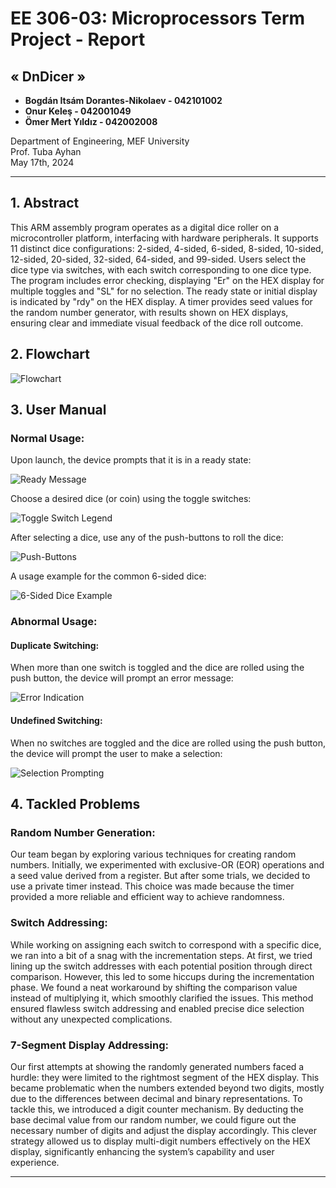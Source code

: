 # EE 306-03: Microprocessors Term Project - Report

## « DnDicer »
- **Bogdán Itsám Dorantes-Nikolaev - 042101002**
- **Onur Keleş - 042001049**
- **Ömer Mert Yıldız - 042002008**

Department of Engineering, MEF University  
Prof. Tuba Ayhan  
May 17th, 2024

---

## 1. Abstract

This ARM assembly program operates as a digital dice roller on a microcontroller platform, interfacing with hardware peripherals. It supports 11 distinct dice configurations: 2-sided, 4-sided, 6-sided, 8-sided, 10-sided, 12-sided, 20-sided, 32-sided, 64-sided, and 99-sided. Users select the dice type via switches, with each switch corresponding to one dice type. The program includes error checking, displaying "Er" on the HEX display for multiple toggles and "SL" for no selection. The ready state or initial display is indicated by "rdy" on the HEX display. A timer provides seed values for the random number generator, with results shown on HEX displays, ensuring clear and immediate visual feedback of the dice roll outcome.

## 2. Flowchart

![Flowchart](path_to_flowchart_image)

## 3. User Manual

### Normal Usage:

Upon launch, the device prompts that it is in a ready state:

![Ready Message](path_to_ready_message_image)

Choose a desired dice (or coin) using the toggle switches:

![Toggle Switch Legend](path_to_toggle_switch_legend_image)

After selecting a dice, use any of the push-buttons to roll the dice:

![Push-Buttons](path_to_push_buttons_image)

A usage example for the common 6-sided dice:

![6-Sided Dice Example](path_to_6_sided_dice_example_image)

### Abnormal Usage:

#### Duplicate Switching:

When more than one switch is toggled and the dice are rolled using the push button, the device will prompt an error message:

![Error Indication](path_to_error_indication_image)

#### Undefined Switching:

When no switches are toggled and the dice are rolled using the push button, the device will prompt the user to make a selection:

![Selection Prompting](path_to_selection_prompting_image)

## 4. Tackled Problems

### Random Number Generation:

Our team began by exploring various techniques for creating random numbers. Initially, we experimented with exclusive-OR (EOR) operations and a seed value derived from a register. But after some trials, we decided to use a private timer instead. This choice was made because the timer provided a more reliable and efficient way to achieve randomness.

### Switch Addressing:

While working on assigning each switch to correspond with a specific dice, we ran into a bit of a snag with the incrementation steps. At first, we tried lining up the switch addresses with each potential position through direct comparison. However, this led to some hiccups during the incrementation phase. We found a neat workaround by shifting the comparison value instead of multiplying it, which smoothly clarified the issues. This method ensured flawless switch addressing and enabled precise dice selection without any unexpected complications.

### 7-Segment Display Addressing:

Our first attempts at showing the randomly generated numbers faced a hurdle: they were limited to the rightmost segment of the HEX display. This became problematic when the numbers extended beyond two digits, mostly due to the differences between decimal and binary representations. To tackle this, we introduced a digit counter mechanism. By deducting the base decimal value from our random number, we could figure out the necessary number of digits and adjust the display accordingly. This clever strategy allowed us to display multi-digit numbers effectively on the HEX display, significantly enhancing the system’s capability and user experience.

---
